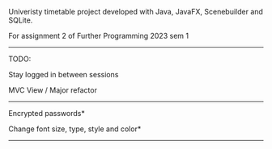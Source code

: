 Univeristy timetable project developed with Java, JavaFX, Scenebuilder and SQLite. 

For assignment 2 of Further Programming 2023 sem 1
***

TODO:

Stay logged in between sessions

MVC View / Major refactor


***
Encrypted passwords*

Change font size, type, style and color*
***
